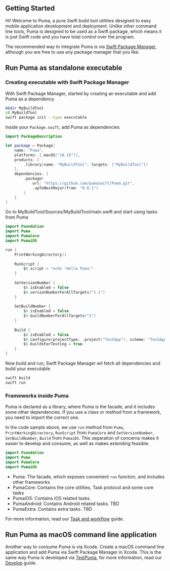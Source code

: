 ## Getting Started

Hi! Welcome to Puma, a pure Swift build tool utilities designed to easy mobile application development and deployment. Unlike other command line tools, Puma is designed to be used as a Swift package, which means it is just Swift code and you have total control over the program.

The recommended way to integrate Puma is via [Swift Package Manager](https://swift.org/package-manager/), although you are free to use any package manager that you like.

## Run Puma as standalone executable

### Creating executable with Swift Package Manager

With Swift Package Manager, started by creating an executable and add Puma as a dependency

```sh
mkdir MyBuildTool
cd MyBuildTool
swift package init --type executable
```

Inside your `Package.swift`, add Puma as dependencies

```swift
import PackageDescription

let package = Package(
    name: "Puma",
    platforms: [.macOS("10.15")],
    products: [
        .library(name: "MyBuildTool", targets: ["MyBuildTool"])
    ],
    dependencies: [
        .package(
            url: "https://github.com/pumaswift/Puma.git",
            .upToNextMajor(from: "0.0.1")
        )
    ]
)
```

Go to MyBuildTool/Sources/MyBuildTool/main.swift and start using tasks from Puma

```swift
import Foundation
import Puma
import PumaCore
import PumaiOS

run {
    PrintWorkingDirectory()
    
    RunScript {
        $0.script = "echo 'Hello Puma'"
    }
    
    SetVersionNumber {
        $0.isEnabled = false
        $0.versionNumberForAllTargets("1.1")
    }
    
    SetBuildNumber {
        $0.isEnabled = false
        $0.buildNumberForAllTargets("2")
    }
    
    Build {
        $0.isEnabled = false
        $0.configure(projectType: .project("TestApp"), scheme: "TestApp")
        $0.buildsForTesting = true
    }
}
```

Now build and run, Swift Package Manager wil fetch all dependencies and build your executable

```sh
swift build
swift run
```

### Frameworks inside Puma

Puma is declared as a library, where Puma is the facade, and it includes some other dependencies. If you use a class or method from a framework, you need to import the correct one.

In the code sample above, we use `run` method from `Puma`, `PrintWorkingDirectory`, `RunScript` from `PumaCore` and `SetVersionNumber`, `SetBuildNumber`, `Build` from `PumaiOS`. This separation of concerns makes it easier to develop and consume, as well as makes extending feasible.

```swift
import Foundation
import Puma
import PumaCore
import PumaiOS
```

- Puma: The facade, which exposes convenient `run` function, and includes other frameworks
- PumaCore: Contains the core utilities, Task protocol and some core tasks
- PumaiOS: Contains iOS related tasks.
- PumaAndroid: Contains Android related tasks. TBD
- PumaExtra: Contains extra tasks. TBD

For more information, read our [Task and workflow](TaskAndWorkflow.md) guide.

## Run Puma as macOS command line application

Another way to consume Puma is via Xcode. Create a macOS command line application and add Puma via Swift Package Manager in Xcode. This is the same way Puma is developed via [TestPuma](https://github.com/pumaswift/Puma/tree/develop/Example/TestPuma), for more information, read our [Develop](./Develop.md) guide.

